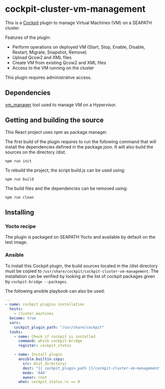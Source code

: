 <!-- Copyright (C) 2024 Savoir-faire Linux Inc.
SPDX-License-Identifier: Apache-2.0 -->

# cockpit-cluster-vm-management

This is a [Cockpit](https://cockpit-project.org/) plugin to manage Virtual Machines (VM) on a SEAPATH cluster.

Features of the plugin:
- Perform operations on deployed VM (Start, Stop, Enable, Disable, Restart, Migrate, Snapshot, Remove)
- Upload Qcow2 and XML files
- Create VM from existing Qcow2 and XML files
- Access to the VM running on the cluster

This plugin requires administrative access.

## Dependencies

[vm_manager](https://github.com/seapath/vm_manager) tool used to manage VM on a Hypervisor.

## Getting and building the source

This React project uses npm as package manager.

The first build of the plugin requires to run the following command that will install the dependencies defined in the package.json. It will also build the sources on the directory /dist.
```
npm run init
```

To rebuild the project, the script build.js can be used using:
```
npm run build
```

The build files and the dependencies can be removed using:
```
npm run clean
```

## Installing

### Yocto recipe

The plugin is packaged on SEAPATH Yocto and available by default on the test image.

### Ansible

To install this Cockpit plugin, the build sources located in the /dist directory must be copied to `/usr/share/cockpit/cockpit-cluster-vm-management`.
The installation can be verified by looking at the list of cockpit packages given by `cockpit-bridge --packages`.

The following ansible playbook can also be used:

```YAML
---
- name: cockpit plugins installation
  hosts:
    - cluster_machines
  become: true
  vars:
    cockpit_plugin_path: "/usr/share/cockpit"
  tasks:
    - name: Check if cockpit is installed
      command: which cockpit-bridge
      register: cockpit_status

    - name: Install plugin
      ansible.builtin.copy:
        src: dist_directory/
        dest: "{{ cockpit_plugin_path }}/cockpit-cluster-vm-management"
        mode: '644'
        owner: root
      when: cockpit_status.rc == 0
```

